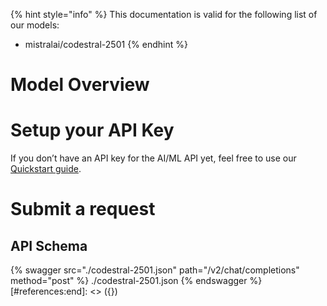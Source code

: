 [#references:start]: <> ({ "template": "openapi" })
{% hint style="info" %}
This documentation is valid for the following list of our models:
* mistralai/codestral-2501
{% endhint %}

# Model Overview


# Setup your API Key
If you don’t have an API key for the AI/ML API yet, feel free to use our [Quickstart guide](https://docs.aimlapi.com/quickstart/setting-up).

# Submit a request
## API Schema
{% swagger src="./codestral-2501.json" path="/v2/chat/completions" method="post" %}
./codestral-2501.json
{% endswagger %}
[#references:end]: <> ({})